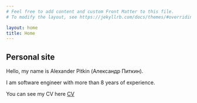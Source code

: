 ```yaml
---
# Feel free to add content and custom Front Matter to this file.
# To modify the layout, see https://jekyllrb.com/docs/themes/#overriding-theme-defaults

layout: home
title: Home
---
```


## Personal site

Hello, my name is Alexander Pitkin (Александр Питкин).

I am software engineer with more than 8 years of experience.


You can see my CV here [CV](/cv.html)
